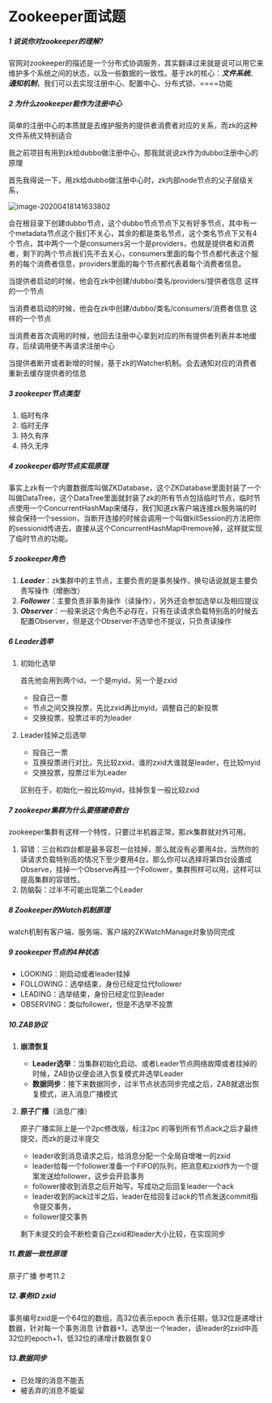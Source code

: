 # Zookeeper面试题

##### 1 说说你对zookeeper的理解?

官网对zookeeper的描述是一个分布式协调服务，其实翻译过来就是说可以用它来维护多个系统之间的状态，以及一些数据的一致性。基于zk的核心：***文件系统***、***通知机制***，我们可以去实现注册中心、配置中心、分布式锁、====功能

##### 2 为什么zookeeper能作为注册中心

简单的注册中心的本质就是去维护服务的提供者消费者对应的关系，而zk的这种文件系统又特别适合

我之前项目有用到zk给dubbo做注册中心，那我就说说zk作为dubbo注册中心的原理

首先我得说一下，用zk给dubbo做注册中心时，zk内部node节点的父子层级关系，

![image-20200418141633802](https://img-blog.csdnimg.cn/20200420154523572.png?x-oss-process=image/watermark,type_ZmFuZ3poZW5naGVpdGk,shadow_10,text_aHR0cHM6Ly9ibG9nLmNzZG4ubmV0L3dlaXhpbl80MzAxMjkzNw==,size_16,color_FFFFFF,t_70#pic_center)

会在根目录下创建dubbo节点，这个dubbo节点节点下又有好多节点，其中有一个metadata节点这个我们不关心，其余的都是类名节点，这个类名节点下又有4个节点，其中两个一个是consumers另一个是providers，也就是提供者和消费者，剩下的两个节点我们先不去关心，consumers里面的每个节点都代表这个服务的每个消费者信息，providers里面的每个节点都代表着每个消费者信息。

当提供者启动的时候，他会在zk中创建/dubbo/类名/providers/提供者信息 这样的一个节点

当消费者启动的时候，他会在zk中创建/dubbo/类名/consumers/消费者信息 这样的一个节点

当消费者首次调用的时候，他回去注册中心拿到对应的所有提供者列表并本地缓存，后续调用便不再请求注册中心

当提供者断开或者新增的时候，基于zk的Watcher机制。会去通知对应的消费者重新去缓存提供者的信息

##### 3 zookeeper节点类型

1. 临时有序
2. 临时无序
3. 持久有序
4. 持久无序

##### 4 zookeeper临时节点实现原理

事实上zk有一个内置数据库叫做ZKDatabase，这个ZKDatabase里面封装了一个叫做DataTree，这个DataTree里面就封装了zk的所有节点包括临时节点，临时节点使用一个ConcurrentHashMap来储存，我们知道zk客户端连接zk服务端的时候会保持一个session，当断开连接的时候会调用一个叫做killSession的方法把你的sessionid传进去，直接从这个ConcurrentHashMap中remove掉，这样就实现了临时节点的功能。

##### 5 zookeeper角色

1. ***Leader***：zk集群中的主节点，主要负责的是事务操作，换句话说就是主要负责写操作（增删改）
2. ***Follower***：主要负责非事务操作（读操作），另外还会参加选举以及相应提议
3. ***Observer***：一般来说这个角色不必存在，只有在读请求负载特别高的时候去配置Observer，但是这个Observer不选举也不提议，只负责读操作

##### 6 Leader选举

1. 初始化选举

   首先他会用到两个id，一个是myid，另一个是zxid

   - 投自己一票
   - 节点之间交换投票，先比zxid再比myid，调整自己的新投票
   - 交换投票，投票过半的为leader

2. Leader挂掉之后选举

   - 投自己一票
   - 互换投票进行对比，先比较zxid，谁的zxid大谁就是leader，在比较myid
   - 交换投票，投票过半为Leader
   
   区别在于，初始化一般比较myid，挂掉恢复一般比较zxid

##### 7 zookeeper集群为什么要搭建奇数台

zookeeper集群有这样一个特性，只要过半机器正常，那zk集群就对外可用。

1. 容错：三台和四台都是最多容忍一台挂掉，那么就没有必要用4台，当然你的读请求负载特别高的情况下至少要用4台，那么你可以选择将第四台设置成Observe，挂掉一个Observe再挂一个Follower，集群照样可以用，这样可以提高集群的容错性。
2. 防脑裂：过半不可能出现第二个Leader

##### 8 Zookeeper的Watch机制原理

watch机制有客户端、服务端、客户端的ZKWatchManage对象协同完成

##### 9 zookeeper节点的4种状态

- LOOKING：刚启动或者leader挂掉
- FOLLOWING：选举结束，身份已经定位代follower
- LEADING：选举结束，身份已经定位到leader
-  OBSERVING：类似follower，但是不选举不投票

##### 10.ZAB协议 

1. **崩溃恢复**

   - **Leader选举**：当集群初始化启动、或者Leader节点网络故障或者挂掉的时候，ZAB协议便会进入恢复模式并选举Leader
   - **数据同步**：接下来数据同步，过半节点状态同步完成之后，ZAB就退出恢复模式，进入消息广播模式

2. **原子广播**（消息广播）

   原子广播实际上是一个2pc修改版，标注2pc 的等到所有节点ack之后才最终提交，而zk的是过半提交

   - leader收到消息请求之后，给消息分配一个全局自增唯一的zxid
   - leader给每一个follower准备一个FIFO的队列，把消息和zxid作为一个提案发送给follower，这步会开启事务
   - follower接收到消息之后开始写，写成功之后回复leader一个ack
   - leader收到的ack过半之后，leader在给回复过ack的节点发送commit指令提交事务，
   - follower提交事务

   剩下未提交的会不断检查自己zxid和leader大小比较，在实现同步

##### 11.数据一致性原理

原子广播 参考11.2

##### 12.事务ID zxid

事务编号zxid是一个64位的数组，高32位表示epoch 表示任期，低32位是递增计数器，针对每一个事务消息 计数器+1，选举出一个leader，该leader的zxid中高32位的epoch+1，低32位的递增计数器恢复0

##### 13.数据同步

- 已处理的消息不能丢
- 被丢弃的消息不能留

